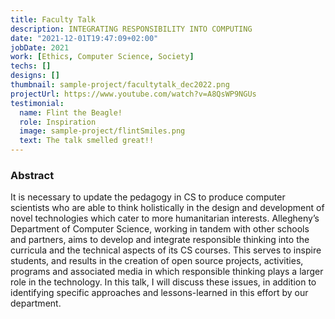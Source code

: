 ```yaml
---
title: Faculty Talk
description: INTEGRATING RESPONSIBILITY INTO COMPUTING
date: "2021-12-01T19:47:09+02:00"
jobDate: 2021
work: [Ethics, Computer Science, Society]
techs: []
designs: []
thumbnail: sample-project/facultytalk_dec2022.png
projectUrl: https://www.youtube.com/watch?v=A8QsWP9NGUs
testimonial:
  name: Flint the Beagle!
  role: Inspiration
  image: sample-project/flintSmiles.png
  text: The talk smelled great!!
---
```

### Abstract
It is necessary to update the pedagogy in CS to produce computer scientists who are able to think holistically in the design and development of novel technologies which cater to more humanitarian interests. Allegheny’s Department of Computer Science, working in tandem with other schools and partners, aims to develop and integrate responsible thinking into the curricula and the technical aspects of its CS courses. This serves to inspire students, and results in the creation of open source projects, activities, programs and associated media in which responsible thinking plays a larger role in the technology. In this talk, I will discuss these issues, in addition to identifying specific approaches and lessons-learned in this effort by our department.
